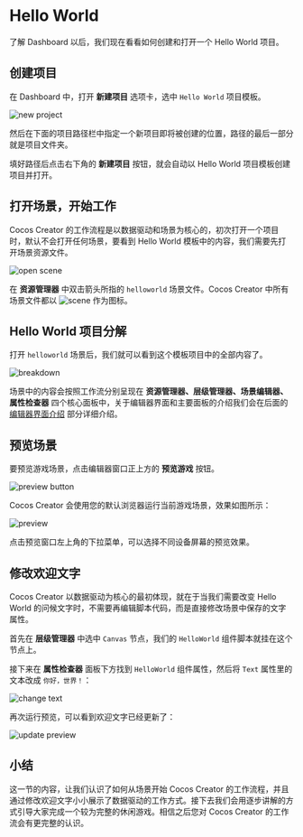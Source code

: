 # Hello World

了解 Dashboard 以后，我们现在看看如何创建和打开一个 Hello World 项目。

## 创建项目

在 Dashboard 中，打开 **新建项目** 选项卡，选中 `Hello World` 项目模板。

![new project](dashboard/new_project.jpg)

然后在下面的项目路径栏中指定一个新项目即将被创建的位置，路径的最后一部分就是项目文件夹。

填好路径后点击右下角的 **新建项目** 按钮，就会自动以 Hello World 项目模板创建项目并打开。

## 打开场景，开始工作

Cocos Creator 的工作流程是以数据驱动和场景为核心的，初次打开一个项目时，默认不会打开任何场景，要看到 Hello World 模板中的内容，我们需要先打开场景资源文件。

![open scene](hello-world/open_scene.jpg)

在 **资源管理器** 中双击箭头所指的 `helloworld` 场景文件。Cocos Creator 中所有场景文件都以 ![scene](../asset-workflow/index/scene.png) 作为图标。


## Hello World 项目分解

打开 `helloworld` 场景后，我们就可以看到这个模板项目中的全部内容了。

![breakdown](hello-world/breakdown.jpg)

场景中的内容会按照工作流分别呈现在 **资源管理器、层级管理器、场景编辑器、属性检查器** 四个核心面板中，关于编辑器界面和主要面板的介绍我们会在后面的 [编辑器界面介绍](basics/editor-overview.md) 部分详细介绍。

## 预览场景

要预览游戏场景，点击编辑器窗口正上方的 **预览游戏** 按钮。

![preview button](hello-world/preview_button.jpg)

Cocos Creator 会使用您的默认浏览器运行当前游戏场景，效果如图所示：

![preview](hello-world/preview.jpg)

点击预览窗口左上角的下拉菜单，可以选择不同设备屏幕的预览效果。

## 修改欢迎文字

Cocos Creator 以数据驱动为核心的最初体现，就在于当我们需要改变 Hello World 的问候文字时，不需要再编辑脚本代码，而是直接修改场景中保存的文字属性。

首先在 **层级管理器** 中选中 `Canvas` 节点，我们的 `HelloWorld` 组件脚本就挂在这个节点上。

接下来在 **属性检查器** 面板下方找到 `HelloWorld` 组件属性，然后将 `Text` 属性里的文本改成 `你好，世界！`：

![change text](hello-world/change_text.jpg)

再次运行预览，可以看到欢迎文字已经更新了：

![update preview](hello-world/update_preview.jpg)

## 小结

这一节的内容，让我们认识了如何从场景开始 Cocos Creator 的工作流程，并且通过修改欢迎文字小小展示了数据驱动的工作方式。接下去我们会用逐步讲解的方式引导大家完成一个较为完整的休闲游戏。相信之后您对 Cocos Creator 的工作流会有更完整的认识。